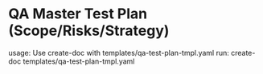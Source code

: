 # QA Master Test Plan (Scope/Risks/Strategy)

usage: Use create-doc with templates/qa-test-plan-tmpl.yaml
run: create-doc templates/qa-test-plan-tmpl.yaml
